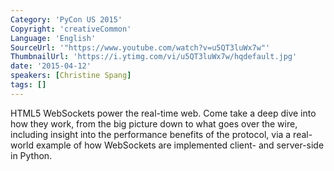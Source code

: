```yaml
---
Category: 'PyCon US 2015'
Copyright: 'creativeCommon'
Language: 'English'
SourceUrl: '"https://www.youtube.com/watch?v=u5QT3luWx7w"'
ThumbnailUrl: 'https://i.ytimg.com/vi/u5QT3luWx7w/hqdefault.jpg'
date: '2015-04-12'
speakers: [Christine Spang]
tags: []
---
```

HTML5 WebSockets power the real-time web. Come take a deep dive into how they
work, from the big picture down to what goes over the wire, including insight
into the performance benefits of the protocol, via a real-world example of how
WebSockets are implemented client- and server-side in Python.

